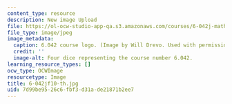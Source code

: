 ```yaml
---
content_type: resource
description: New image Upload
file: https://ol-ocw-studio-app-qa.s3.amazonaws.com/courses/6-042j-mathematics-for-computer-science-fall-2010/7d99be9526c6fbf3d31ade21871b2ee7_6-042jf10-th.jpg
file_type: image/jpeg
image_metadata:
  caption: 6.042 course logo. (Image by Will Drevo. Used with permission.)
  credit: ''
  image-alt: Four dice representing the course number 6.042.
learning_resource_types: []
ocw_type: OCWImage
resourcetype: Image
title: 6-042jf10-th.jpg
uid: 7d99be95-26c6-fbf3-d31a-de21871b2ee7
---
```

